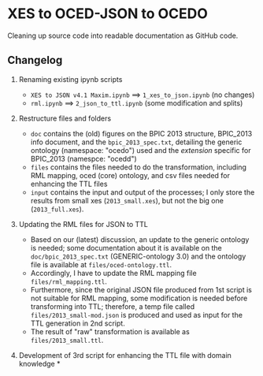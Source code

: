 # XES to OCED-JSON to OCEDO

Cleaning up source code into readable documentation as GitHub code.

## Changelog

1. Renaming existing ipynb scripts
    * `XES to JSON v4.1 Maxim.ipynb` ==> `1_xes_to_json.ipynb` (no changes)
    * `rml.ipynb` ==> `2_json_to_ttl.ipynb` (some modification and splits)

2. Restructure files and folders
    * `doc` contains the (old) figures on the BPIC 2013 structure, BPIC_2013 info document, and the `bpic_2013_spec.txt`, detailing the generic ontology (namespace: "ocedo") used and the _extension_ specific for BPIC_2013 (namespce: "ocedd")
    * `files` contains the files needed to do the transformation, including RML mapping, oced (core) ontology, and csv files needed for enhancing the TTL files
    * `input` contains the input and output of the processes; I only store the results from small xes (`2013_small.xes`), but not the big one (`2013_full.xes`). 
3. Updating the RML files for JSON to TTL
    * Based on our (latest) discussion, an update to the generic ontology is needed; some documentation about it is available on the `doc/bpic_2013_spec.txt` (GENERIC-ontology 3.0) and the ontology file is available at `files/oced-ontology.ttl`.
    * Accordingly, I have to update the RML mapping file `files/rml_mapping.ttl`.
    * Furthermore, since the original JSON file produced from 1st script is not suitable for RML mapping, some modification is needed before transforming into TTL; therefore, a temp file called `files/2013_small-mod.json` is produced and used as input for the TTL generation in 2nd script.
    * The result of "raw" transformation is available as `files/2013_small.ttl`.
4. Development of 3rd script for enhancing the TTL file with domain knowledge
    * 





